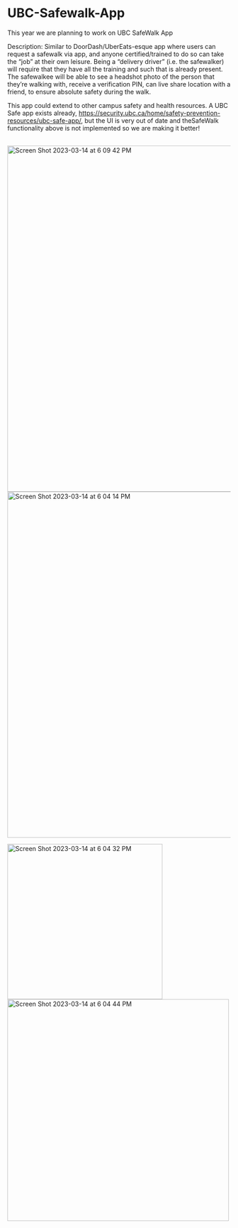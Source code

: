 # UBC-Safewalk-App

This year we are planning to work on UBC SafeWalk App 

Description: Similar to DoorDash/UberEats-esque app where users can request a safewalk via app, and anyone certified/trained to do so can take the “job” at their own leisure. Being a “delivery driver” (i.e. the safewalker) will require that they have all the training and such that is already present. The safewalkee will be able to see a headshot photo of the person that they’re walking with, receive a verification PIN, can live share location with a friend, to ensure absolute safety during the walk. 

This app could extend to other campus safety and health resources. A UBC Safe app exists already, https://security.ubc.ca/home/safety-prevention-resources/ubc-safe-app/, but the UI is very out of date and theSafeWalk functionality above is not implemented so we are making it better!

<br>
<img width="780" alt="Screen Shot 2023-03-14 at 6 09 42 PM" src="https://user-images.githubusercontent.com/70575969/225178430-eec0194f-4358-4ef0-b0b4-189afb392462.png">

<img width="780" alt="Screen Shot 2023-03-14 at 6 04 14 PM" src="https://user-images.githubusercontent.com/70575969/225178000-a4dc9aef-e9b9-43c2-9e30-eca0533f553d.png">

<p float="left">
<img width="350" alt="Screen Shot 2023-03-14 at 6 04 32 PM" src="https://user-images.githubusercontent.com/70575969/225178006-a9cd5737-0ad1-4c91-8d67-c4dd5705c99e.png"> <img width="500" alt="Screen Shot 2023-03-14 at 6 04 44 PM" src="https://user-images.githubusercontent.com/70575969/225178009-a0b77e40-1253-4c4a-9790-0b021f265a79.png">
</p>
